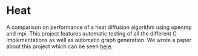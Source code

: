# Heat
A comparison on performance of a heat diffusion algorithm using openmp and mpi. This project features automatic testing of all the different C implementations as well as automatic graph generation. We wrote a paper about this project which can be seen [here](docs/heat.pdf).
